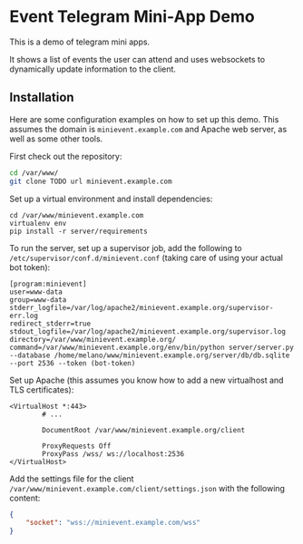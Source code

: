 Event Telegram Mini-App Demo
============================

This is a demo of telegram mini apps.

It shows a list of events the user can attend and uses websockets to dynamically
update information to the client.


Installation
------------

Here are some configuration examples on how to set up this demo.
This assumes the domain is `minievent.example.com` and Apache web server,
as well as some other tools.

First check out the repository:

```bash
cd /var/www/
git clone TODO url minievent.example.com
```

Set up a virtual environment and install dependencies:

```
cd /var/www/minievent.example.com
virtualenv env
pip install -r server/requirements
```


To run the server, set up a supervisor job, add the following to
`/etc/supervisor/conf.d/minievent.conf` (taking care of using your actual bot token):

```
[program:minievent]
user=www-data
group=www-data
stderr_logfile=/var/log/apache2/minievent.example.org/supervisor-err.log
redirect_stderr=true
stdout_logfile=/var/log/apache2/minievent.example.org/supervisor.log
directory=/var/www/minievent.example.org/
command=/var/www/minievent.example.org/env/bin/python server/server.py --database /home/melano/www/minievent.example.org/server/db/db.sqlite --port 2536 --token (bot-token)
```

Set up Apache (this assumes you know how to add a new virtualhost and TLS certificates):

```
<VirtualHost *:443>
        # ...

        DocumentRoot /var/www/minievent.example.org/client

        ProxyRequests Off
        ProxyPass /wss/ ws://localhost:2536
</VirtualHost>
```

Add the settings file for the client `/var/www/minievent.example.com/client/settings.json`
with the following content:

```json
{
    "socket": "wss://minievent.example.com/wss"
}
```

